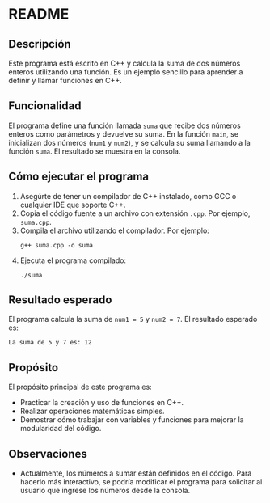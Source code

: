 # README

## Descripción
Este programa está escrito en C++ y calcula la suma de dos números enteros utilizando una función. Es un ejemplo sencillo para aprender a definir y llamar funciones en C++.

## Funcionalidad
El programa define una función llamada `suma` que recibe dos números enteros como parámetros y devuelve su suma. En la función `main`, se inicializan dos números (`num1` y `num2`), y se calcula su suma llamando a la función `suma`. El resultado se muestra en la consola.

## Cómo ejecutar el programa
1. Asegúrte de tener un compilador de C++ instalado, como GCC o cualquier IDE que soporte C++.
2. Copia el código fuente a un archivo con extensión `.cpp`. Por ejemplo, `suma.cpp`.
3. Compila el archivo utilizando el compilador. Por ejemplo:
   ```
   g++ suma.cpp -o suma
   ```
4. Ejecuta el programa compilado:
   ```
   ./suma
   ```

## Resultado esperado
El programa calcula la suma de `num1 = 5` y `num2 = 7`. El resultado esperado es:
```
La suma de 5 y 7 es: 12
```

## Propósito
El propósito principal de este programa es:
- Practicar la creación y uso de funciones en C++.
- Realizar operaciones matemáticas simples.
- Demostrar cómo trabajar con variables y funciones para mejorar la modularidad del código.

## Observaciones
- Actualmente, los números a sumar están definidos en el código. Para hacerlo más interactivo, se podría modificar el programa para solicitar al usuario que ingrese los números desde la consola.